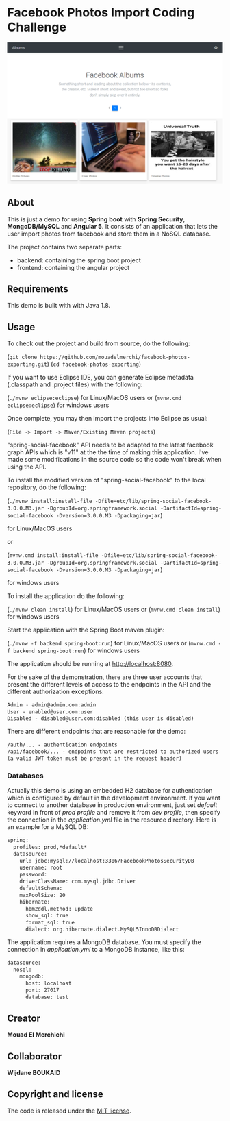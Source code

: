# Facebook Photos Import Coding Challenge

![Screenshot from running application](etc/screenshot-facebook-photos-import-coding-challenge.PNG?raw=true "Screenshot Facebook Photos Import Coding Challenge")

## About

This is just a demo for using **Spring boot** with **Spring Security**, **MongoDB/MySQL** and
**Angular 5**. It consists of an application that lets the user import photos from facebook and 
store them in a NoSQL database.

The project contains two separate parts:

* backend: containing the spring boot project
* frontend: containing the angular project

## Requirements

This demo is built with with Java 1.8.

## Usage

To check out the project and build from source, do the following:

 (`git clone https://github.com/mouadelmerchi/facebook-photos-exporting.git`)
 (`cd facebook-photos-exporting`)
 
If you want to use Eclipse IDE, you can generate Eclipse metadata (.classpath and .project files) with the following:

 (`./mvnw eclipse:eclipse`) for Linux/MacOS users or (`mvnw.cmd eclipse:eclipse`) for windows users

Once complete, you may then import the projects into Eclipse as usual:

 (`File -> Import -> Maven/Existing Maven projects`)
 
"spring-social-facebook" API needs to be adapted to the latest facebook graph APIs which is "v11" at the
the time of making this application. I've made some modifications in the source code so the code won't break
when using the API.

To install the modified version of "spring-social-facebook" to the local repository, do the following:

 (`./mvnw install:install-file -Dfile=etc/lib/spring-social-facebook-3.0.0.M3.jar -DgroupId=org.springframework.social -DartifactId=spring-social-facebook -Dversion=3.0.0.M3 -Dpackaging=jar`)
 
 for Linux/MacOS users
 
or

 (`mvnw.cmd install:install-file -Dfile=etc/lib/spring-social-facebook-3.0.0.M3.jar -DgroupId=org.springframework.social -DartifactId=spring-social-facebook -Dversion=3.0.0.M3 -Dpackaging=jar`) 
 
 for windows users
 
To install the application do the following: 
  
 (`./mvnw clean install`) for Linux/MacOS users or (`mvnw.cmd clean install`) for windows users

Start the application with the Spring Boot maven plugin: 
 
 (`./mvnw -f backend spring-boot:run`) for Linux/MacOS users or (`mvnw.cmd -f backend spring-boot:run`) for windows users

The application should be running at [http://localhost:8080](http://localhost:8080).

For the sake of the demonstration, there are three user accounts that present the different levels of access to the endpoints in
the API and the different authorization exceptions:
```
Admin - admin@admin.com:admin
User - enabled@user.com:user
Disabled - disabled@user.com:disabled (this user is disabled)
```

There are different endpoints that are reasonable for the demo:
```
/auth/... - authentication endpoints
/api/facebook/... - endpoints that are restricted to authorized users (a valid JWT token must be present in the request header)
```

### Databases

Actually this demo is using an embedded H2 database for authentication which is configured by default in the development environment. 
If you want to connect to another database in production environment, just set *default* keyword in front 
of *prod profile* and remove it from *dev profile*, then specify the connection in the *application.yml* file in the resource directory. 
Here is an example for a MySQL DB:

```
spring:
  profiles: prod,*default*
  datasource: 
    url: jdbc:mysql://localhost:3306/FacebookPhotosSecurityDB
    username: root
    password: 
    driverClassName: com.mysql.jdbc.Driver
    defaultSchema:
    maxPoolSize: 20
    hibernate:
      hbm2ddl.method: update
      show_sql: true
      format_sql: true
      dialect: org.hibernate.dialect.MySQL5InnoDBDialect
```

The application requires a MongoDB database. You must specify the connection in *application.yml* to a MongoDB instance, like this:

```
datasource:
  nosql:
    mongodb:
      host: localhost
      port: 27017
      database: test
```

## Creator

**Mouad El Merchichi**

## Collaborator 

**Wijdane BOUKAID**

## Copyright and license

The code is released under the [MIT license](LICENSE?raw=true).